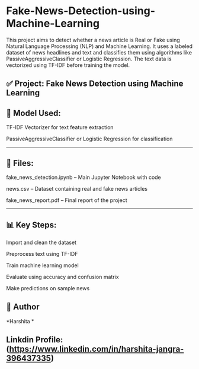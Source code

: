 # Fake-News-Detection-using-Machine-Learning
This project aims to detect whether a news article is Real or Fake using Natural Language Processing (NLP) and Machine Learning. It uses a labeled dataset of news headlines and text and classifies them using algorithms like PassiveAggressiveClassifier or Logistic Regression. The text data is vectorized using TF-IDF before training the model.

## ✅ Project: Fake News Detection using Machine Learning

## 🧠 Model Used:

TF-IDF Vectorizer for text feature extraction

PassiveAggressiveClassifier or Logistic Regression for classification



---

## 📂 Files:

fake_news_detection.ipynb – Main Jupyter Notebook with code

news.csv – Dataset containing real and fake news articles

fake_news_report.pdf – Final report of the project



---

## 📊 Key Steps:

Import and clean the dataset

Preprocess text using TF-IDF

Train machine learning model

Evaluate using accuracy and confusion matrix

Make predictions on sample news

## 💼 Author
*Harshita *

## Linkdin Profile: (https://www.linkedin.com/in/harshita-jangra-396437335)
